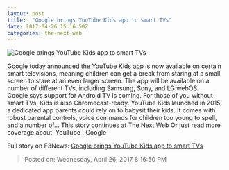 ```yaml
---
layout: post
title:  "Google brings YouTube Kids app to smart TVs"
date: 2017-04-26 15:16:50Z
categories: the-next-web
---
```


![Google brings YouTube Kids app to smart TVs](https://cdn0.tnwcdn.com/wp-content/blogs.dir/1/files/2017/04/YouTube-Kids.jpg)

Google today announced the YouTube Kids app is now available on certain smart televisions, meaning children can get a break from staring at a small screen to stare at an even larger screen. The app will be available on a number of different TVs, including Samsung, Sony, and LG webOS. Google says support for Android TV is coming. For those of you without smart TVs, Kids is also Chromecast-ready. YouTube Kids launched in 2015, a dedicated app parents could rely on to babysit their kids. It comes with robust parental controls, voice commands for children too young to spell, and a number of… This story continues at The Next Web Or just read more coverage about: YouTube , Google


Full story on F3News: [Google brings YouTube Kids app to smart TVs](http://www.f3nws.com/n/sHvjHC)

> Posted on: Wednesday, April 26, 2017 8:16:50 PM
